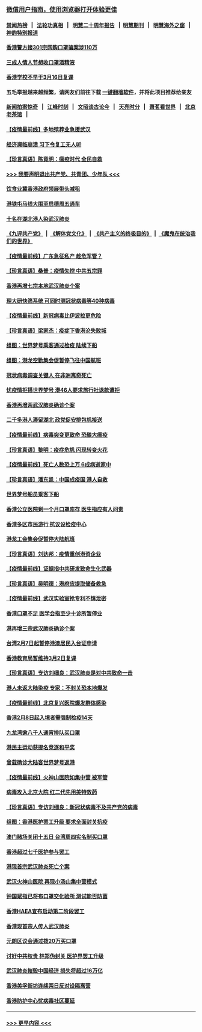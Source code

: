 ### [微信用户指南，使用浏览器打开体验更佳](https://github.com/gfw-breaker/banned-news1/blob/master/indexes/wechat-guide.md?t=0)
#### [禁闻热榜](热点新闻.md?t=0)  &nbsp;&nbsp;|&nbsp;&nbsp; [法轮功真相](https://github.com/gfw-breaker/truth/blob/master/README.md?t=0) &nbsp;&nbsp;|&nbsp;&nbsp; [明慧二十周年报告](https://github.com/gfw-breaker/mh-reports/blob/master/README.md?t=0) &nbsp;&nbsp;|&nbsp;&nbsp;[明慧期刊](https://github.com/gfw-breaker/mh-qikan) &nbsp;&nbsp;|&nbsp;&nbsp; [明慧海外之窗](https://github.com/gfw-breaker/mh-news/blob/master/README.md?t=0) &nbsp;&nbsp;|&nbsp;&nbsp; [神韵特别报道](https://github.com/gfw-breaker/mh-news/blob/master/shenyun.md?t=0)
#### [香港警方接301宗网购口罩骗案涉110万](../pages/nsc415/n11867572.md?t=02141911) 
#### [三成人情人节想收口罩酒精液](../pages/nsc415/n11867523.md?t=02141911) 
#### [香港学校不早于3月16日复课](../pages/nsc415/n11867498.md?t=02141911) 
#### 五毛举报越来越频繁，请网友们前往下载 [一键翻墙软件](https://github.com/gfw-breaker/ssr-accounts)，并将此项目推荐给亲友
#### [新闻拍案惊奇](https://github.com/gfw-breaker/banned-news1/blob/master/pages/link4.md) &nbsp;&nbsp;|&nbsp;&nbsp; [江峰时刻](https://github.com/gfw-breaker/banned-news1/blob/master/pages/link4.md) &nbsp;&nbsp;|&nbsp;&nbsp; [文昭谈古论今](https://github.com/gfw-breaker/banned-news1/blob/master/pages/link4.md) &nbsp;&nbsp;|&nbsp;&nbsp; [天亮时分](https://github.com/gfw-breaker/banned-news1/blob/master/pages/link4.md) &nbsp;&nbsp;|&nbsp;&nbsp; [萧茗看世界](https://github.com/gfw-breaker/banned-news1/blob/master/pages/link4.md) &nbsp;&nbsp;|&nbsp;&nbsp; [北京老茶馆](https://github.com/gfw-breaker/banned-news1/blob/master/pages/link4.md) &nbsp;&nbsp;|&nbsp;&nbsp; 
#### [【疫情最前线】多地殡葬业急援武汉](../pages/nsc415/n11866914.md?t=02141911) 
#### [经济濒临崩溃 习下令复工无人听](../pages/nsc415/n11867269.md?t=02141911) 
#### [【珍言真语】陈竟明：瘟疫时代 全民自救](../pages/nsc415/n11866765.md?t=02141911) 
#### [>>> 我要声明退出共产党、共青团、少年队 <<<](https://github.com/begood0513/goodnews/blob/master/quit/letter.md) 
#### [饮食业冀香港政府领展带头减租](../pages/nsc415/n11864876.md?t=02141911) 
#### [港铁屯马线大围至启德周五通车](../pages/nsc415/n11864842.md?t=02141911) 
#### [十名在湖北港人染武汉肺炎](../pages/nsc415/n11864807.md?t=02141911) 
#### [《九评共产党》](https://github.com/begood0513/9ping.md/blob/master/README.md) &nbsp;|&nbsp; [《解体党文化》](../../../../jtdwh.md/blob/master/README.md)  &nbsp;|&nbsp; [《共产主义的终极目的》](../../../../gczydzjmd.md/blob/master/README.md) &nbsp;|&nbsp; [《魔鬼在统治我们的世界》](../../../../mgztzwmdsj.md/blob/master/README.md) 
#### [【疫情最前线】广东急征私产 趁危军管？](../pages/nsc415/n11864205.md?t=02141911) 
#### [【珍言真语】桑普：疫情失控 中共五宗罪](../pages/nsc415/n11864157.md?t=02141911) 
#### [香港再增七宗本地武汉肺炎个案](../pages/nsc415/n11862405.md?t=02141911) 
#### [理大研快筛系统 可同时测冠状病毒等40种病毒](../pages/nsc415/n11862376.md?t=02141911) 
#### [【疫情最前线】新冠病毒比伊波拉更危险](../pages/nsc415/n11862199.md?t=02141911) 
#### [【珍言真语】梁家杰：疫症下香港沦失败城](../pages/nsc415/n11861588.md?t=02141911) 
#### [组图：世界梦号乘客通过检疫 陆续下船](../pages/nsc415/n11858302.md?t=02141911) 
#### [组图：港龙空勤集会促暂停飞往中国航班](../pages/nsc415/n11858190.md?t=02141911) 
#### [冠状病毒调查关键人 在非洲离奇死亡](../pages/nsc415/n11859798.md?t=02141911) 
#### [忧疫情拒搭世界梦号 港46人要求旅行社退款遭拒](../pages/nsc415/n11859849.md?t=02141911) 
#### [香港再增两武汉肺炎确诊个案](../pages/nsc415/n11859833.md?t=02141911) 
#### [二千多港人滞留湖北 政党促安排包机接送](../pages/nsc415/n11859831.md?t=02141911) 
#### [【疫情最前线】病毒突变更致命 恐酿大瘟疫](../pages/nsc415/n11859604.md?t=02141911) 
#### [【珍言真语】黎明：疫症危机 闪现转变火花](../pages/nsc415/n11859199.md?t=02141911) 
#### [【疫情最前线】死亡人数恐上万 6成病逝家中](../pages/nsc415/n11856687.md?t=02141911) 
#### [【珍言真语】潘东凯：中国成疫国 港人自救](../pages/nsc415/n11856962.md?t=02141911) 
#### [世界梦号船员乘客下船](../pages/nsc415/n11856883.md?t=02141911) 
#### [香港公立医院剩一个月口罩库存 医生指应有人问责](../pages/nsc415/n11856875.md?t=02141911) 
#### [香港多区市民游行 抗议设检疫中心](../pages/nsc415/n11856866.md?t=02141911) 
#### [港龙工会集会促暂停大陆航班](../pages/nsc415/n11856840.md?t=02141911) 
#### [【珍言真语】刘达邦：疫情重创港资企业](../pages/nsc415/n11854274.md?t=02141911) 
#### [【疫情最前线】证据指中共研发致命生化武器](../pages/nsc415/n11853087.md?t=02141911) 
#### [【珍言真语】吴明德：港府应提取储备救急](../pages/nsc415/n11852734.md?t=02141911) 
#### [【疫情最前线】武汉实验室抢专利不慎泄密](../pages/nsc415/n11850310.md?t=02141911) 
#### [香港口罩不足 医学会指至少十诊所暂停业](../pages/nsc415/n11850301.md?t=02141911) 
#### [港再增三宗武汉肺炎确诊个案](../pages/nsc415/n11850328.md?t=02141911) 
#### [台湾2月7日起暂停港澳居民入台证申请](../pages/nsc415/n11850304.md?t=02141911) 
#### [香港教育局暂维持3月2日复课](../pages/nsc415/n11850260.md?t=02141911) 
#### [【珍言真语】专访刘细良：武汉肺炎是对中共致命一击](../pages/nsc415/n11849934.md?t=02141911) 
#### [港人未返大陆染疫 专家：不封关恐本地爆发](../pages/nsc415/n11848021.md?t=02141911) 
#### [【疫情最前线】北京复兴医院爆发群体感染](../pages/nsc415/n11847626.md?t=02141911) 
#### [香港2月8日起入境者需强制检疫14天](../pages/nsc415/n11847658.md?t=02141911) 
#### [九龙湾逾八千人通宵排队买口罩](../pages/nsc415/n11847647.md?t=02141911) 
#### [港民主运动获提名竞逐和平奖](../pages/nsc415/n11847633.md?t=02141911) 
#### [曾载确诊大陆客世界梦号返港](../pages/nsc415/n11847608.md?t=02141911) 
#### [【疫情最前线】火神山医院如集中营 被军管](../pages/nsc415/n11847524.md?t=02141911) 
#### [病毒攻入北京大院 红二代先用美特效药](../pages/nsc415/n11847427.md?t=02141911) 
#### [【珍言真语】专访刘细良：新冠状病毒不及共产党的病毒](../pages/nsc415/n11847164.md?t=02141911) 
#### [组图：香港医护罢工升级 要求全面封关抗疫](../pages/nsc415/n11844107.md?t=02141911) 
#### [澳门赌场关闭十五日 台湾周四实名制买口罩](../pages/nsc415/n11845083.md?t=02141911) 
#### [香港超过七千医护参与罢工](../pages/nsc415/n11845051.md?t=02141911) 
#### [港现首宗武汉肺炎死亡个案](../pages/nsc415/n11844998.md?t=02141911) 
#### [武汉火神山医院 再现小汤山集中营模式](../pages/nsc415/n11844763.md?t=02141911) 
#### [钟国斌指已将布口罩交化验所 测试能否防菌](../pages/nsc415/n11842783.md?t=02141911) 
#### [香港HAEA宣布启动第二阶段罢工](../pages/nsc415/n11842723.md?t=02141911) 
#### [香港现首宗人传人武汉肺炎](../pages/nsc415/n11842766.md?t=02141911) 
#### [元朗区议会通过拨20万买口罩](../pages/nsc415/n11842754.md?t=02141911) 
#### [讨好中共权贵 林郑伪封关 医护界罢工升级](../pages/nsc415/n11842359.md?t=02141911) 
#### [武汉肺炎摧毁中国经济 损失将超过16万亿](../pages/nsc415/n11839723.md?t=02141911) 
#### [香港美孚街坊连续两日反对设隔离营](../pages/nsc415/n11839962.md?t=02141911) 
#### [香港防护中心忧病毒社区蔓延](../pages/nsc415/n11839933.md?t=02141911) 

----
#### [ >>> 更早内容 <<< ](../indexes/nsc415-earlier.md)
